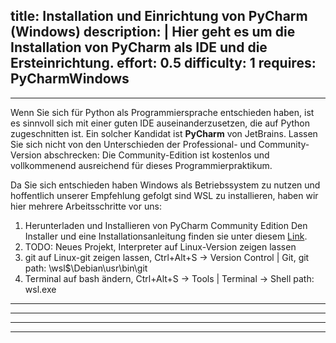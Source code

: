 title: Installation und Einrichtung von PyCharm (Windows)
description: |
  Hier geht es um die Installation von PyCharm als IDE und die Ersteinrichtung.
effort: 0.5
difficulty: 1
requires: PyCharmWindows
---
---

Wenn Sie sich für Python als Programmiersprache entschieden haben, ist es sinnvoll sich mit einer guten IDE auseinanderzusetzen, die auf Python zugeschnitten ist.
Ein solcher Kandidat ist **PyCharm** von JetBrains.
Lassen Sie sich nicht von den Unterschieden der Professional- und Community-Version abschrecken: Die Community-Edition ist kostenlos und vollkommenend ausreichend für dieses Programmierpraktikum.

Da Sie sich entschieden haben Windows als Betriebssystem zu nutzen und hoffentlich unserer Empfehlung gefolgt sind WSL zu installieren, haben wir hier mehrere Arbeitsschritte vor uns: 

1. Herunterladen und Installieren von PyCharm Community Edition
   Den Installer und eine Installationsanleitung finden sie unter diesem [Link](https://www.jetbrains.com/de-de/pycharm/download/#section=windows).
2. TODO: Neues Projekt, Interpreter auf Linux-Version zeigen lassen
3. git auf Linux-git zeigen lassen, Ctrl+Alt+S -> Version Control | Git, git path: \\wsl$\Debian\usr\bin\git
4. Terminal auf bash ändern, Ctrl+Alt+S -> Tools | Terminal -> Shell path: wsl.exe

---
---

---
---